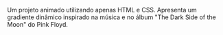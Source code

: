 Um projeto animado utilizando apenas HTML e CSS. Apresenta um gradiente dinâmico inspirado na música e no álbum "The Dark Side of the Moon" do Pink Floyd.
